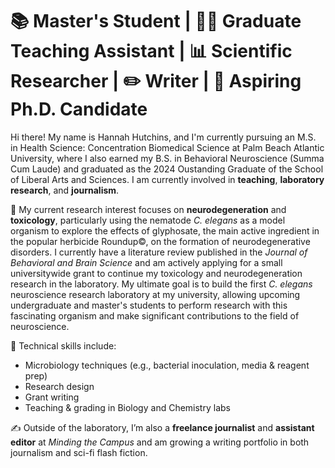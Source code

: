 #  📚 Master's Student | 👩‍🔬 Graduate Teaching Assistant | 📊 Scientific Researcher | ✏️ Writer | 🥼 Aspiring Ph.D. Candidate

Hi there! My name is Hannah Hutchins, and I'm currently pursuing an M.S. in Health Science: Concentration Biomedical Science at Palm Beach Atlantic University, where I also earned my B.S. in Behavioral Neuroscience (Summa Cum Laude) and graduated as the 2024 Oustanding Graduate of the School of Liberal Arts and Sciences. I am currently involved in **teaching**, **laboratory research**, and **journalism**.

🔬 My current research interest focuses on **neurodegeneration** and **toxicology**, particularly using the nematode *C. elegans* as a model organism to explore the effects of glyphosate, the main active ingredient in the popular herbicide Roundup©, on the formation of neurodegenerative disorders. I currently have a literature review published in the *Journal of Behavioral and Brain Science* and am actively applying for a small universitywide grant to continue my toxicology and neurodegeneration research in the laboratory. My ultimate goal is to build the first *C. elegans* neuroscience research laboratory at my university, allowing upcoming undergraduate and master's students to perform research with this fascinating organism and make significant contributions to the field of neuroscience.

🧪 Technical skills include:  
- Microbiology techniques (e.g., bacterial inoculation, media & reagent prep)  
- Research design
- Grant writing  
- Teaching & grading in Biology and Chemistry labs  

✍️ Outside of the laboratory, I’m also a **freelance journalist** and **assistant editor** at *Minding the Campus* and am growing a writing portfolio in both journalism and sci-fi flash fiction.

<!--
**HHneurolab/HHneurolab** is a ✨ _special_ ✨ repository because its `README.md` (this file) appears on your GitHub profile.

Here are some ideas to get you started:

- 🔭 I’m currently working on ...
- 🌱 I’m currently learning ...
- 👯 I’m looking to collaborate on ...
- 🤔 I’m looking for help with ...
- 💬 Ask me about ...
- 📫 How to reach me: ...
- 😄 Pronouns: ...
- ⚡ Fun fact: ...
-->
